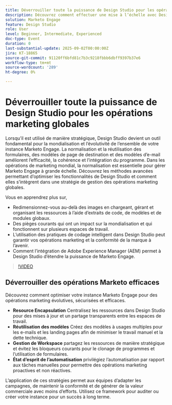 ```yaml
---
title: Déverrouiller toute la puissance de Design Studio pour les opérations marketing globales
description: Découvrez comment effectuer une mise à l’échelle avec Design Studio dans Marketo Engage. Découvrez des encapsulations, des modèles, des formulaires et des stratégies pour réduire la dette technique et améliorer l’efficacité.
solution: Marketo Engage
feature: Design Studio
role: User
level: Beginner, Intermediate, Experienced
doc-type: Event
duration: 0
last-substantial-update: 2025-09-02T00:00:00Z
jira: KT-18865
source-git-commit: 91120ff6bfd81c7b3c9218fbbb6dbff9397b37e6
workflow-type: tm+mt
source-wordcount: '289'
ht-degree: 0%

---
```



# Déverrouiller toute la puissance de Design Studio pour les opérations marketing globales

Lorsqu’il est utilisé de manière stratégique, Design Studio devient un outil fondamental pour la mondialisation et l’évolutivité de l’ensemble de votre instance Marketo Engage. La normalisation et la réutilisation des formulaires, des modèles de page de destination et des modèles d’e-mail améliorent l’efficacité, la cohérence et l’intégration du programme. Dans les opérations de marketing mondial, la normalisation est essentielle pour gérer Marketo Engage à grande échelle.
Découvrez les méthodes avancées permettant d’optimiser les fonctionnalités de Design Studio et comment elles s’intègrent dans une stratégie de gestion des opérations marketing globales.

Vous en apprendrez plus sur,

* Redimensionnez-vous au-delà des images en chargeant, gérant et organisant les ressources à l’aide d’extraits de code, de modèles et de modules globaux.
* Des pièges courants qui ont un impact sur la mondialisation et qui fonctionnent sur plusieurs espaces de travail.
* L’utilisation des pratiques de codage intelligent dans Design Studio peut garantir vos opérations marketing et la conformité de la marque à l’avenir.
* Comment l’intégration de Adobe Experience Manager (AEM) permet à Design Studio d’étendre la puissance de Marketo Engage.

>[!VIDEO](https://video.tv.adobe.com/v/3471389/?learn=on&enablevpops)

## Déverrouiller des opérations Marketo efficaces

Découvrez comment optimiser votre instance Marketo Engage pour des opérations marketing évolutives, sécurisées et efficaces.

* **Resource Encapsulation** Centralisez les ressources dans Design Studio pour des mises à jour et un partage transparents entre les espaces de travail.
* **Réutilisation des modèles** Créez des modèles à usages multiples pour les e-mails et les landing pages afin de minimiser le travail manuel et la dette technique.
* **Gestion de Workspace** partagez les ressources de manière stratégique et évitez les bloqueurs courants pour le clonage de programmes et l’utilisation de formulaires.
* **État d’esprit de l’automatisation** privilégiez l’automatisation par rapport aux tâches manuelles pour permettre des opérations marketing proactives et non réactives.

L’application de ces stratégies permet aux équipes d’adapter les campagnes, de maintenir la conformité et de générer de la valeur commerciale avec moins d’efforts. Utilisez ce framework pour auditer ou créer votre instance pour un succès à long terme.
